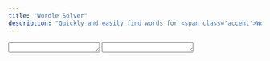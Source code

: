 ```yaml
---
title: "Wordle Solver"
description: "Quickly and easily find words for <span class='accent'>Wordle</span>."
---
```


<link rel='stylesheet' href='/scss/zalgo.css'>

<textarea id='include' rows='1' oninput='update()'></textarea>
<textarea id='exclude' rows='1' oninput='update()'></textarea>

<div id='output'></div>

<script src='/js/wordle-solver.js'></script>
